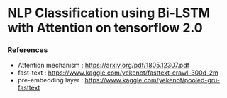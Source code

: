 # NLP Classification using Bi-LSTM with Attention on tensorflow 2.0

### References

* Attention mechanism : https://arxiv.org/pdf/1805.12307.pdf
* fast-text : https://www.kaggle.com/yekenot/fasttext-crawl-300d-2m
* pre-embedding layer : https://www.kaggle.com/yekenot/pooled-gru-fasttext

